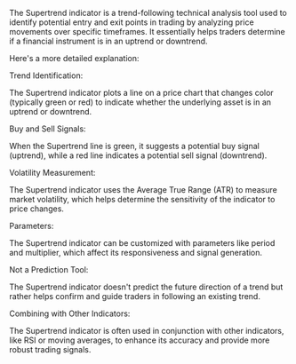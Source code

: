 The Supertrend indicator is a trend-following technical analysis tool used to identify potential entry and exit points in trading by analyzing price movements over specific timeframes. It essentially helps traders determine if a financial instrument is in an uptrend or downtrend. 

Here's a more detailed explanation:

Trend Identification:

The Supertrend indicator plots a line on a price chart that changes color (typically green or red) to indicate whether the underlying asset is in an uptrend or downtrend. 

Buy and Sell Signals:

When the Supertrend line is green, it suggests a potential buy signal (uptrend), while a red line indicates a potential sell signal (downtrend). 

Volatility Measurement:

The Supertrend indicator uses the Average True Range (ATR) to measure market volatility, which helps determine the sensitivity of the indicator to price changes. 

Parameters:

The Supertrend indicator can be customized with parameters like period and multiplier, which affect its responsiveness and signal generation. 

Not a Prediction Tool:

The Supertrend indicator doesn't predict the future direction of a trend but rather helps confirm and guide traders in following an existing trend. 

Combining with Other Indicators:

The Supertrend indicator is often used in conjunction with other indicators, like RSI or moving averages, to enhance its accuracy and provide more robust trading signals. 
